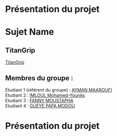 # Présentation du projet


# Sujet Name

## TitanGrip

[TitanGrip](https://login.github.io/projet/)

## Membres du groupe :

Etudiant 1 (référent du groupe) :  [AYMAN MAAROUFI](mailto:login@edu.univ-fcomte.fr?)  
Etudiant 2 : [IMLOUL Mohamed-Younès](mailto:login@edu.univ-fcomte.fr?)   
Etudiant 3 : [FANNY MOUSTAPHA](mailto:login@edu.univ-fcomte.fr?)  
Etudiant 4 : [GUEYE PAPA MODOU](mailto:login@edu.univ-fcomte.fr?) 

# Présentation du projet



